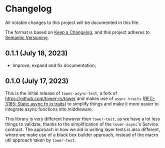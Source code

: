 # Changelog

All notable changes to this project will be documented in this file.

The format is based on [Keep a Changelog](https://keepachangelog.com/en/1.0.0/),
and this project adheres to [Semantic Versioning](https://semver.org/spec/v2.0.0.html).

## 0.1.1 (July 18, 2023)

- Improve, expand and fix documentation;

## 0.1.0 (July 17, 2023)

This is the initial release of `tower-async-test`, a fork of <https://github.com/tower-rs/tower> and makes use of `async traits`
([RFC-3185: Static async fn in traits](https://rust-lang.github.io/rfcs/3185-static-async-fn-in-trait.html))
to simplify things and make it more easier to integrate async functions into middleware.

This library is very different however then `tower-test`, as we have a lot less things to validate,
thanks to the simplification of the `tower-async`'s Service contract. The approach in how we aid in writing
layer tests is also different, where we make use of a black box builder approach, instead
of the macro util approach taken by `tower-test`.
